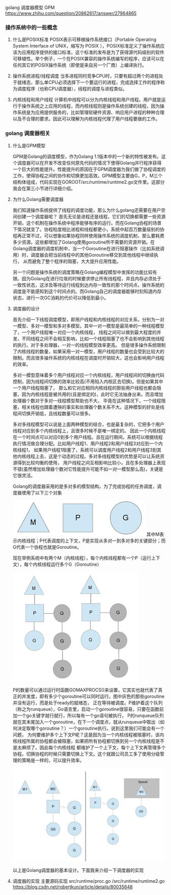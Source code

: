 golang 调度器模型  GPM      https://www.zhihu.com/question/20862617/answer/27964865


### 操作系统中的一些概念
1. 什么是POSIX标准
   POSIX表示可移植操作系统接口（Portable Operating System Interface of UNIX，缩写为 POSIX ），POSIX标准定义了操作系统应该为应用程序提供的接口标准，这个标准的发布是为了获得源代码级别的软件可移植性。举个例子，一个在POSIX兼容的操作系统编写的程序，应该可以在任何其它的POSIX操作系统（即使是来自另一个厂商）上编译执行。

2. 操作系统进程/线程调度
   当多进程同时竞争CPU时，只要有超过两个的进程处于就绪态，那么单CPU必须选择下一个要运行的进程，完成选择工作的程序称为调度程序（也称CPU调度器），线程的调度与进程类似。

3. 内核线程和用户线程
   计算机中线程可以分为内核线程和用户线程。用户就是运行于操作系统之上应用的线程，而内核线程则是操作系统创建的线程，因为操作系统是为应用提供服务的，比如管理软硬件资源、响应用户进程的种种合理以及不合理的要求。因此可以理解为内核线程代理了用户线程要做的工作。

### golang 调度器相关
1. 什么是GPM模型

   GPM是Golang的调度模型，作为Golang 1.1版本中的一个新的特性被发布。这个调度器可以在开发不改变任何原先代码的情况下使得Golang并行程序获得一个巨大的性能提升。性能提升的原因在于GPM调度器为我们做了协程调度的工作，使得协程之间的协作和切换更加高效。GPM模型主要由G，P，M三个结构体组成，代码实现在GOROOT/src/runtime/runtime2.go文件里。这部分我会在第三小节进行详细介绍。

2. 为什么Golang需要调度器

   我们知道操作系统提供了线程的调度功能，那么为什么golang还需要在用户空间创建一个调度器呢？
   首先无论是进程还是线程，它们的切换都需要一些资源开销，这个机制在操作系统中程序能够有序的运行。而在Golang协程的场景下情况就变了。协程粒度相比进程和线程都更小，系统中起百万数量级别的协程再正常不过，可以想象如果协程同样使用操作系统的调度机制，那么要耗费多少资源。这些都增加了Golang使用goroutine所不需要的资源开销。在Golang调度器的调度机制中，当一个Goroutine在进行阻塞操作（比如系统调用）时，调度器会把当前线程中的其他Goroutine移交到其他线程中继续执行， 从而避免了整个程序的阻塞，大大提升应用性能。

   另一个问题是操作系统的调度策略在Golang编程模型中发挥的功能比较有限。因为Golang在进行垃圾的时候要求停止所有线程程，并且内存必须处于一致性状态，这涉及等待运行线程到达内存一致性的那个时间点，操作系统的调度是不能感知到这个时间点的。而Golang自己的调度器能够时刻知道内存状态，进行一次GC消耗的代价可以降低到最小。

3. 调度器的设计

   首先介绍一下线程调度模型，即用户线程和内核线程的对应关系，分别为一对一模型、多对一模型和多对多模型。其中一对一模型是最简单的一种线程模型了，一个用户线程唯一对应一个内核线程，
   线程之间可以做到最大程度的并发，不同线程之间不会相互影响，比如一个线程阻塞了也不会影响到其他线程的执行。对于多处理器，一对一的线程模型效率更高。
   但是很多操作系统限制了内核线程的数量，如果采用一对一模型，用户线程的数量也会受到比较大的限制。而且很多操作系统的内核线程在调度时开销较大，这也会影响用户线程的效率。

   多对一模型意味着多个用户线程对应一个内核线程，用户线程间的切换由代码控制，因为线程间切换的效率比较高(不用陷入内核区去切换)。但是如果其中一个用户线程阻塞了，
   那么和它对应相同内核线程的那些用户线程也都会阻塞，因为内核线程是被共用的(且是绑定的)，此时它无法抽身出来。而且增加处理器个数对于多对一线程模型帮助也不大，
   毕竟在这种情况下，一个线程阻塞，相关线程也跟着遭殃的事实和处理器个数关系不大。这种模型的好处是线程间切换开销低，且线程数量可以很多。

   多对多线程模型可以说是上面两种模型的结合，也是最复杂的，它把多个用户线程对应到多个内核线程上，且很多时候不是唯一绑定的。
   因此一个内核线程在一个时间点可以对应0到多个用户线程。且在运行期间，系统可以根据线程执行情况做合理分配。比如用户线程1、用户线程2和用户线程3对应到一个内核线程1，
   如果用户线程1阻塞了，系统可以调度用户线程2和用户线程3到其他内核线程上去，这是个动态的过程。多对多线程模型的优势是可以让系统资源得到比较均衡的使用，
   用户线程之间互相影响比较小，且在多处理器上表现不错(虽然增加处理器个数对它性能提升可能不如一对一模型那么高)，关键是它很灵活。

   Golang的调度器采用的是多对多的模型结构，为了完成协程的任务调度，调度器使用了以下三个对象
   
   ![Image text](images/01GPM/01.png) 其中M表示内核线程；P代表调度的上下文，P是实现从多对一到多对多的关键部分；而G代表一个协程也就是Goroutine。
   
   现在举例系统中有两个M（内核线程），每个内核线程都有一个P（运行上下文），每个内核线程运行多个G（Goroutine）
   
   ![Image text](images/01GPM/02.png)
   
   P的数量可以通过运行时函数GOMAXPROCS()来设置，它其实也就代表了真正的并发度，即有多少个goroutine可以同时运行。图中灰色的那些goroutine并没有运行，而是处于ready的就绪态，
   正在等待被调度。P维护着这个队列（称之为runqueue），Go语言里，启动一个goroutine很容易，只要在函数前加一个go关键字就行就行，所以每有一个go语句被执行，
   P的runqueue队列就在其末尾加入一个goroutine，在下一个调度点，就从runqueue中取出（如何决定取哪个goroutine？）一个goroutine执行。说到这里我们可能会有一个问题，
   为何要维护多个上下文P呢？这是因为当一个内核线程被阻塞时，该内核线程所属的协程都会被阻塞，如果把所有协程都切换到另一个内核线程是不是太麻烦了。因此每个内核线程
   都维护了一个上下文，每个上下文再管理多个协程。切换协程的时候只需要切换上下文。这个就跟公司员工多了使用分级管理的策略是一样的，可以提升效率。
   
   ![Image text](images/01GPM/03.png)
   
   以上是Golang调度器的基本设计。下面我来介绍一下调度器的实现
   
4. 调度器的实现
    主要源码实现 src/runtime/proc.go  /src/runtime/runtime2.go        https://blog.csdn.net/robertkun/article/details/80035648
   